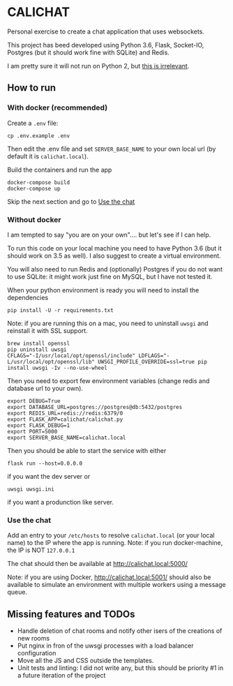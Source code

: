 # CALICHAT

Personal exercise to create a chat application that uses websockets.

This project has beed developed using Python 3.6, Flask, Socket-IO, Postgres (but it should work fine with SQLite) and Redis.

I am pretty sure it will not run on Python 2, but [this is irrelevant](https://twitter.com/giocalitri/status/865640292279500801).

## How to run

### With docker (recommended)

Create a `.env` file:
```
cp .env.example .env
```
Then edit the .env file and set `SERVER_BASE_NAME` to your own local url (by default it is `calichat.local`).

Build the containers and run the app
```
docker-compose build
docker-compose up
```

Skip the next section and go to [Use the chat](#use-the-chat)

### Without docker

I am tempted to say "you are on your own".... but let's see if I can help.

To run this code on your local machine you need to have Python 3.6 (but it should work on 3.5 as well). I also suggest to create a virtual environment.

You will also need to run Redis and (optionally) Postgres if you do not want to use SQLite: it might work just fine on MySQL, but I have not tested it.

When your python environment is ready you will need to install the dependencies
```
pip install -U -r requirements.txt
```

Note: if you are running this on a mac, you need to uninstall `uwsgi` and reinstall it with SSL support.
```
brew install openssl
pip uninstall uwsgi
CFLAGS="-I/usr/local/opt/openssl/include" LDFLAGS="-L/usr/local/opt/openssl/lib" UWSGI_PROFILE_OVERRIDE=ssl=true pip install uwsgi -Iv --no-use-wheel
```

Then you need to export few environment variables (change redis and database url to your own).
```
export DEBUG=True
export DATABASE_URL=postgres://postgres@db:5432/postgres
export REDIS_URL=redis://redis:6379/0
export FLASK_APP=calichat/calichat.py
export FLASK_DEBUG=1
export PORT=5000
export SERVER_BASE_NAME=calichat.local
```

Then you should be able to start the service with either
```
flask run --host=0.0.0.0
```
if you want the dev server or
```
uwsgi uwsgi.ini
```
if you want a produnction like server.


### Use the chat
Add an entry to your `/etc/hosts` to resolve `calichat.local` (or your local name) to the IP where the app is running.
Note: if you run docker-machine, the IP is NOT `127.0.0.1`

The chat should then be available at http://calichat.local:5000/

Note: if you are using Docker, http://calichat.local:5001/ should also be available to simulate an environment
with multiple workers using a message queue.


## Missing features and TODOs
* Handle deletion of chat rooms and notify other isers of the creations of new rooms
* Put nginx in fron of the uwsgi processes with a load balancer configuration
* Move all the JS and CSS outside the templates.
* Unit tests and linting: I did not write any, but this should be priority #1 in a future iteration of the project

